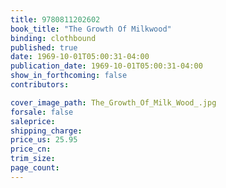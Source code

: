 ```yaml
---
title: 9780811202602
book_title: "The Growth Of Milkwood"
binding: clothbound
published: true
date: 1969-10-01T05:00:31-04:00
publication_date: 1969-10-01T05:00:31-04:00
show_in_forthcoming: false
contributors:

cover_image_path: The_Growth_Of_Milk_Wood_.jpg
forsale: false
saleprice:
shipping_charge:
price_us: 25.95
price_cn:
trim_size:
page_count:
---
```


